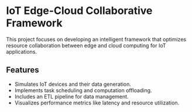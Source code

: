 # IoT Edge-Cloud Collaborative Framework
This project focuses on developing an intelligent framework that optimizes resource collaboration between edge and cloud computing for IoT applications.

## Features
- Simulates IoT devices and their data generation.
- Implements task scheduling and computation offloading.
- Includes an ETL pipeline for data management.
- Visualizes performance metrics like latency and resource utilization.
